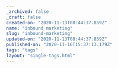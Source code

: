 ```yaml
---
_archived: false
_draft: false
created-on: "2020-11-13T08:44:37.859Z"
name: "inbound marketing"
slug: "inbound-marketing"
updated-on: "2020-11-13T08:44:37.859Z"
published-on: "2020-11-16T15:37:13.179Z"
tags: "tags"
layout: "single-tags.html"
---
```



